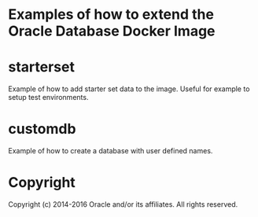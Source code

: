 Examples of how to extend the Oracle Database Docker Image
================================
# starterset
Example of how to add starter set data to the image. Useful for example 
to setup test environments.

# customdb
Example of how to create a database with user defined names.

# Copyright
Copyright (c) 2014-2016 Oracle and/or its affiliates. All rights reserved.
